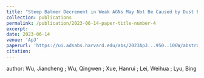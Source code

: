 ```yaml
---
title: "Steep Balmer Decrement in Weak AGNs May Not Be Caused by Dust Extinction: Clues from Low-luminosity AGNs and Changing-look AGNs"
collection: publications
permalink: /publication/2023-06-14-paper-title-number-4
excerpt:
date: 2023-06-14
venue: 'ApJ'
paperurl: 'https://ui.adsabs.harvard.edu/abs/2023ApJ...950..106W/abstract'
citation:
---
```

author: Wu, Jiancheng  ; Wu, Qingwen  ; Xue, Hanrui  ; Lei, Weihua  ; Lyu, Bing  
